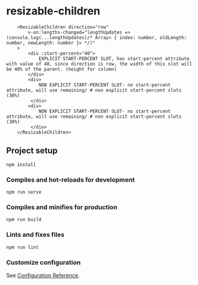 # resizable-children
```vue
    <ResizableChildren direction="row"
        v-on:lengths-changed="lengthUpdates => (console.log(...lengthUpdates)/* Array< { index: number, oldLength: number, newLength: number }> */)"
    >
        <div :start-percent="40"> 
            EXPLICIT START-PERCENT SLOT, has start-percent attribute with value of 40, since direction is row, the width of this slot will be 40% of the parent. (height for column)
        </div>
        <div> 
            NON EXPLICIT START-PERCENT SLOT- no start-percent attribute, will use remaining/ # non explicit start-percent slots (30%)
         </div>
        <div>
            NON EXPLICIT START-PERCENT SLOT- no start-percent attribute, will use remaining/ # non explicit start-percent slots (30%)
         </div>
    </ResizableChildren>
```

## Project setup
```
npm install
```

### Compiles and hot-reloads for development
```
npm run serve
```

### Compiles and minifies for production
```
npm run build
```

### Lints and fixes files
```
npm run lint
```

### Customize configuration
See [Configuration Reference](https://cli.vuejs.org/config/).


